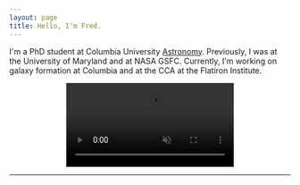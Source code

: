 ```yaml
---
layout: page
title: Hello, I'm Fred.
---
```


I'm a PhD student at Columbia University [Astronomy](https://www.astro.columbia.edu/content/fred-angelo-garcia). 
Previously, I was at the University of Maryland and at NASA GSFC. 
Currently, I'm working on galaxy formation at Columbia and at the CCA at the Flatiron Institute.  

<!-- I'm Fred, an undergraduate student at the University of Maryland's Departments of [Physics](https://umdphysics.umd.edu/) and [Astronomy](https://www.astro.umd.edu/). Currently, I'm  working on computer simulations at the [CTC](https://www.astro.umd.edu/rareas/ctc/) and with [nuSpaceSim](https://heasarc.gsfc.nasa.gov/docs/nuSpaceSim/) at GSFC.   -->

<p align="center">
<video width="auto" width="100%"  loop="loop" muted="muted" plays-inline="true" autoplay>
  <source type="video/mp4" src="https://terpconnect.umd.edu/~fgarcia4/cosmology/halo_D/lowsfe_butterfly.mp4">
</video>
</p>
 
--------------


